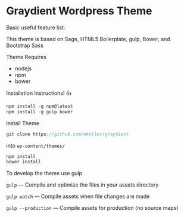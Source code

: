 # Graydient Wordpress Theme

Basic useful feature list:

This theme is based on Sage, HTML5 Boilerplate, gulp, Bower, and Bootstrap Sass


Theme Requires

 * nodejs
 * npm
 * bower

Installation Instructions! :+1:

```javascript
npm install -g npm@latest
npm install -g gulp bower
```

Install Theme 

```javascript
git clone https://github.com/mkoller/graydient
```
into `wp-content/themes/`
```javascript
npm install
bower install
```
To develop the theme use gulp

`gulp` — Compile and optimize the files in your assets directory

`gulp watch` — Compile assets when file changes are made

`gulp --production` — Compile assets for production (no source maps)
